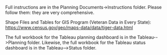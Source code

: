 Full instructions are in the Planning Documents->Instructions folder. Please follow them: they are very comprehensive.  

Shape Files and Tables for GIS Program (Veteran Data in Every State):  
https://www.census.gov/geo/maps-data/data/tiger-data.html  
  
The full workbook for the Tableau planning dashboard is in the Tableau-->Planning folder. 
Likewise, the full workbook for the Tableau status dashboard is in the Tableau-->Status folder.
